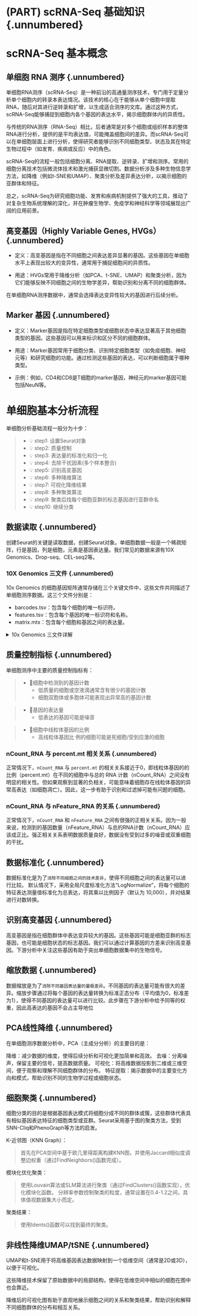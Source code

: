 # (PART) scRNA-Seq 基础知识 {.unnumbered}

# scRNA-Seq 基本概念

## 单细胞 RNA 测序 {.unnumbered}

单细胞RNA测序（scRNA-Seq）是一种前沿的高通量测序技术，专门用于定量分析单个细胞内的转录本表达情况。该技术的核心在于能够从单个细胞中提取RNA，随后对其进行逆转录和扩增，以生成适合测序的文库。通过这种方式，scRNA-Seq能够捕捉到细胞内各个基因的表达水平，揭示细胞群体内的异质性。

与传统的RNA测序（RNA-Seq）相比，后者通常是对多个细胞或组织样本的整体RNA进行分析，提供的是平均表达值，可能掩盖细胞间的差异。而scRNA-Seq可以在单细胞层面上进行分析，使得研究者能够识别不同细胞类型、状态及其在特定生物过程中（如发育、疾病或反应）中的角色。

scRNA-Seq的流程一般包括细胞分离、RNA提取、逆转录、扩增和测序。常用的细胞分离技术包括微流体技术和激光捕获显微切割。数据分析涉及多种生物信息学方法，如降维（例如t-SNE和UMAP）、聚类分析及差异表达分析，以揭示细胞的亚群体和特征。

总之，scRNA-Seq为研究细胞功能、发育和疾病机制提供了强大的工具，推动了对复杂生物系统理解的深化，并在肿瘤生物学、免疫学和神经科学等领域展现出广阔的应用前景。

## 高变基因（Highly Variable Genes, HVGs） {.unnumbered}

- 定义：高变基因是指在不同细胞之间表达差异显著的基因。这些基因在单细胞水平上表现出较大的变异性，通常用于捕捉细胞间的异质性。

- 用途：HVGs常用于降维分析（如PCA、t-SNE、UMAP）和聚类分析，因为它们能够反映不同细胞之间的生物学差异，帮助识别和分离不同的细胞群体。

在单细胞RNA测序数据中，通常会选择表达变异性较大的基因进行后续分析。


## Marker 基因 {.unnumbered}

- 定义：Marker基因是指在特定细胞类型或细胞状态中表达显著高于其他细胞类型的基因。这些基因可以用来标识和区分不同的细胞群体。

- 用途：Marker基因常用于细胞分类、识别特定细胞类型（如免疫细胞、神经元等）和研究细胞的功能。通过检测这些基因的表达，可以判断细胞属于哪种类型。

- 示例：例如，CD4和CD8是T细胞的marker基因，神经元的marker基因可能包括NeuN等。



# 单细胞基本分析流程

单细胞分析基础流程一般分为十步：

> 
> - 💡 step1: 设置Seurat对象
> - 💡 step2: 质量控制
> - 💡 step3: 表达量的标准化和归一化
> - 💡 step4: 去除干扰因素(多个样本整合)
> - 💡 step5: 识别高变基因
> - 💡 step6: 多种降维算法
> - 💡 step7: 可视化降维结果
> - 💡 step8: 多种聚类算法
> - 💡 step9: 聚类后找每个细胞亚群的标志基因进行亚群命名
> - 💡 step10: 继续分类
 

## 数据读取 {.unnumbered}

创建Seurat的关键是读取数据，创建Seurat对象。单细胞数据一般是一个稀疏矩阵，行是基因，列是细胞，元素是基因表达量。我们常见的数据来源有10X Genomics、Drop-seq、CEL-seq2等。

###  10X Genomics 三文件 {.unnumbered}

10x Genomics 的细胞基因矩阵通常存储在三个关键文件中，这些文件共同描述了单细胞测序数据。这三个文件分别是：
- barcodes.tsv：包含每个细胞的唯一标识符。
- features.tsv：包含每个基因的唯一标识符和名称。
- matrix.mtx：包含每个细胞和基因之间的表达量。

<details>
  <summary>10x Genomics 三文件详解</summary>

#### barcodes.tsv {.unnumbered}

一列多行，每一行代表一个细胞。

```txt
AAACCCAAGAGGATCC-1
AAACCCAAGCCGCTTG-1
AAACCCAAGGATGGCT-1
AAACCCAGTCTCGGGT-1
AAACCCAGTGCCCGTA-1
AAACCCATCCCAAGCG-1
AAACCCATCCGCGGAT-1
AAACCCATCGAATCCA-1
AAACGAAAGCCTCTGG-1
AAACGAAAGTCATCCA-1
```

#### features/genes.tsv {.unnumbered}

两列多行，每一行代表一个基因，每行第一个是基因ID，第二个是对应的基因symbol名称。

```txt
ENSMUSG00000086053	Gm15178
ENSMUSG00000100764	Gm29155
ENSMUSG00000102095	C730036E19Rik
ENSMUSG00000100635	Gm29157
ENSMUSG00000100480	Gm29156
ENSMUSG00000051285	Pcmtd1
ENSMUSG00000097797	Gm26901
ENSMUSG00000103067	Gm30414
ENSMUSG00000026312	Cdh7
ENSMUSG00000039748	Exo1
```

#### matrix.mtx {.unnumbered}

三列多行，前两行可以理解为标题。从第三行开始，第一个数C1代表基因（即genes/features.tsv中第C1行对应的基因），第二个数C2代表细胞（即barcodes.tsv中第C2行对应的细胞），第三列是表达量。

```
%%MatrixMarket matrix coordinate integer general
%metadata_json: {"software_version": "cellranger-6.1.0", "format_version": 2}
33904 6739 16639697
18 1 1
36 1 1
63 1 2
111 1 1
118 1 1
135 1 1
167 1 1
```

查看三个文件的行数即对应 **细胞数量**，**基因数量**，以及**有表达量的值的数量**

```
$ wc -l *
  2700 barcodes.tsv # 细胞数量
  32738 genes.tsv # 基因数目
  2286887 matrix.mtx # 有表达量的值的数目
```
</details>

## 质量控制指标 {.unnumbered}

单细胞测序中主要的质量控制指标有：

> - 🧬细胞中检测到的基因计数
>   - 低质量的细胞或空液滴通常含有很少的基因计数
>   - 细胞双胞体或多胞体可能表现出异常高的基因计数
  
> - 🧬基因的表达量
>   - 低表达的基因可能是噪音
  
> - 🧬细胞中线粒体基因的比例
>   - 高线粒体基因比 例的细胞可能是死细胞/受到应激的细胞

### nCount_RNA 与 percent.mt 相关关系 {.unnumbered}

正常情况下，`nCount_RNA` 与 `percent.mt` 的相关关系接近于0，即线粒体基因的的比例（percent.mt）在不同的细胞中与总的 RNA 计数（nCount_RNA）之间没有明显的相关性。但如果观察到显著的负相关，可能意味着细胞存在线粒体基因的异常高表达（如细胞凋亡）。因此，这一步有助于识别和过滤掉可能有问题的细胞。

### nCount_RNA 与 nFeature_RNA 的关系 {.unnumbered}

正常情况下，`nCount_RNA` 和 `nFeature_RNA` 之间有很强的正相关关系。因为一般来说，检测到的基因数量（nFeature_RNA）与总的RNA计数（nCount_RNA）应该成正比。强正相关关系表明数据质量良好，数据没有受到过多的噪音或双重细胞的干扰。

## 数据标准化 {.unnumbered}

数据标准化是为了`消除不同细胞之间的技术差异`，使得不同细胞之间的表达量可以进行比较。
默认情况下，采用全局尺度标准化方法“LogNormalize”，将每个细胞的特征表达测量值标准化为总表达，将其乘以比例因子（默认为 10,000），并对结果进行对数转换。


## 识别高变基因 {.unnumbered}

高变基因是指在细胞群体中表达变异较大的基因。这些基因可能是细胞亚群的标志基因，也可能是细胞状态的标志基因。我们可以通过计算基因的方差来识别高变基因。下游分析中关注这些基因有助于突出单细胞数据集中的生物信号。

## 缩放数据 {.unnumbered}

数据缩放是为了`消除不同基因表达量的量极差异`。不同基因的表达量可能有很大的差异。缩放步骤通过将每个基因的表达量转换为标准正态分布（平均值为0，标准差为1），使得不同基因的表达量可以进行比较。此步骤在下游分析中给予同等的权重，因此高表达的基因不会占主导地位

## PCA线性降维 {.unnumbered}

在单细胞测序数据分析中，PCA（主成分分析）的主要目的是：

降维：减少数据的维度，使得后续分析和可视化更加简单和高效。
去噪：分离噪声，保留主要的信号，提高数据质量。
可视化：将高维数据投影到二维或三维空间，便于观察和理解不同细胞群体的分布。
特征提取：揭示数据中的主要变化方向和模式，帮助识别不同的生物学过程或细胞状态。

## 细胞聚类 {.unnumbered}

细胞分类的目的是根据基因表达模式将细胞分成不同的群体或簇，这些群体代表具有相似基因表达特征的细胞类型或亚群。Seurat采用基于图的聚类方法，受到SNN-Cliq和PhenoGraph等方法的启发。

K-近邻图（KNN Graph）：

> 首先在PCA空间中基于欧几里得距离构建KNN图，并使用Jaccard相似度调整边权重（通过FindNeighbors()函数完成）。

模块化优化聚类：

> 使用Louvain算法或SLM算法进行聚类（通过FindClusters()函数实现），优化模块化函数。
> 分辨率参数控制聚类的粒度，通常设置在0.4-1.2之间，具体值视数据集大小而定。

聚类结果：

> 使用Idents()函数可以找到最终的聚类。


## 非线性降维UMAP/tSNE {.unnumbered}

UMAP和t-SNE用于将高维基因表达数据映射到一个低维空间（通常是2D或3D），以便于可视化。

这些降维技术保留了原始数据中的局部结构，使得在低维空间中相似的细胞在图中也会靠近。

降维后的可视化图有助于直观地展示细胞之间的关系和聚类结果，帮助识别和解释不同细胞群体的分布和相互关系。

